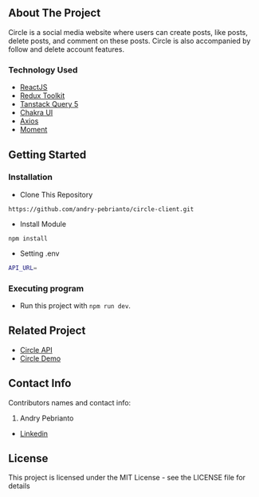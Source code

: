 <!-- ABOUT THE PROJECT -->
## About The Project

Circle is a social media website where users can create posts, like posts, delete posts, and comment on these posts. Circle is also accompanied by follow and delete account features. 

### Technology Used
- [ReactJS](https://react.dev/)
- [Redux Toolkit](https://redux-toolkit.js.org/)
- [Tanstack Query 5](https://tanstack.com/query/v5/)
- [Chakra UI](https://chakra-ui.com/)
- [Axios](https://github.com/axios/axios)
- [Moment](https://momentjs.com/) 
  
<!-- GETTING STARTED -->
## Getting Started

### Installation
- Clone This Repository

`https://github.com/andry-pebrianto/circle-client.git`

- Install Module

`npm install`

- Setting .env

```bash
API_URL=
```

### Executing program

- Run this project with `npm run dev`.

<!-- RELATED PROJECT -->
## Related Project

- [Circle API](https://github.com/andry-pebrianto/circle-server)
- [Circle Demo](https://circle-community.netlify.app/)

<!-- CONTACT INFO -->
## Contact Info

Contributors names and contact info: 

1. Andry Pebrianto

- [Linkedin](https://www.linkedin.com/in/andry-pebrianto)

## License 

This project is licensed under the MIT License - see the LICENSE file for details 
